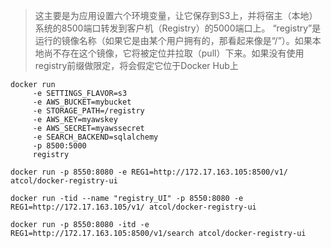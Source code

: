 
> 这主要是为应用设置六个环境变量，让它保存到S3上，并将宿主（本地）系统的8500端口转发到客户机（Registry）的5000端口上。
> “registry”是运行的镜像名称（如果它是由某个用户拥有的，那看起来像是“/”）。如果本地尚不存在这个镜像，它将被定位并拉取（pull）下来。如果没有使用registry前缀做限定，将会假定它位于Docker Hub上

```
docker run 
     -e SETTINGS_FLAVOR=s3 
     -e AWS_BUCKET=mybucket 
     -e STORAGE_PATH=/registry 
     -e AWS_KEY=myawskey 
     -e AWS_SECRET=myawssecret 
     -e SEARCH_BACKEND=sqlalchemy 
     -p 8500:5000 
     registry
```


```
docker run -p 8550:8080 -e REG1=http://172.17.163.105:8500/v1/ atcol/docker-registry-ui

docker run -tid --name "registry_UI" -p 8550:8080 -e REG1=http://172.17.163.105/v1/ atcol/docker-registry-ui

docker run -p 8550:8080 -itd -e REG1=http://172.17.163.105:8500/v1/search atcol/docker-registry-ui

```